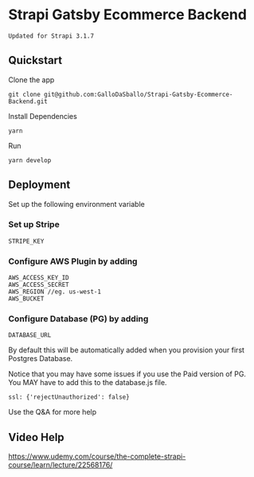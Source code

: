 # Strapi Gatsby Ecommerce Backend

`Updated for Strapi 3.1.7`

## Quickstart

Clone the app
```
git clone git@github.com:GalloDaSballo/Strapi-Gatsby-Ecommerce-Backend.git
```

Install Dependencies
```
yarn
```

Run
```
yarn develop
```

## Deployment
Set up the following environment variable
### Set up Stripe
```
STRIPE_KEY
```

### Configure AWS Plugin by adding
```
AWS_ACCESS_KEY_ID
AWS_ACCESS_SECRET
AWS_REGION //eg. us-west-1
AWS_BUCKET
```

### Configure Database (PG) by adding
```
DATABASE_URL
```
By default this will be automatically added when you provision your first Postgres Database.

Notice that you may have some issues if you use the Paid version of PG. 
You MAY have to add this to the database.js file. 
```
ssl: {'rejectUnauthorized': false}
```
Use the Q&A for more help

## Video Help
https://www.udemy.com/course/the-complete-strapi-course/learn/lecture/22568176/
